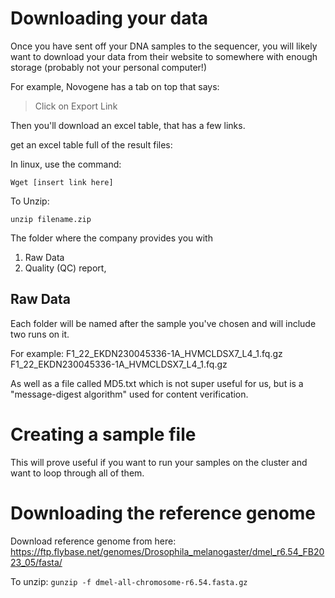 # Downloading your data

Once you have sent off your DNA samples to the sequencer, you will likely want to download your data from their website to somewhere with enough storage (probably not your personal computer!) 

For example, Novogene has a tab on top that says: 
> Click on Export Link

Then you'll download an excel table, that has a few links. 

get an excel table full of the result files:

In linux, use the command:

`Wget [insert link here]`

To Unzip: 

`unzip filename.zip` 

The folder where the company provides you with
1. Raw Data
2. Quality (QC) report,

## Raw Data
Each folder will be named after the sample you've chosen and will include two runs on it.

For example: 
F1_22_EKDN230045336-1A_HVMCLDSX7_L4_1.fq.gz
F1_22_EKDN230045336-1A_HVMCLDSX7_L4_1.fq.gz

As well as a file called MD5.txt which is not super useful for us, but is a "message-digest algorithm" used for content verification.

# Creating a sample file 

This will prove useful if you want to run your samples on the cluster and want to loop through all of them. 

# Downloading the reference genome 

Download reference genome from here: <https://ftp.flybase.net/genomes/Drosophila_melanogaster/dmel_r6.54_FB2023_05/fasta/>

To unzip: `gunzip -f dmel-all-chromosome-r6.54.fasta.gz`
